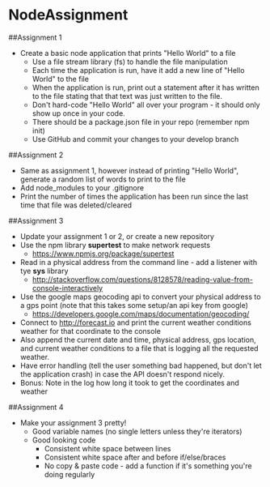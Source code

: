 NodeAssignment
==============

##Assignment 1
* Create a basic node application that prints "Hello World" to a file
	* Use a file stream library (fs) to handle the file manipulation
	* Each time the application is run, have it add a new line of "Hello World" to the file
	* When the application is run, print out a statement after it has written to the file stating that that text was just written to the file.
	* Don't hard-code "Hello World" all over your program - it should only show up once in your code.
	* There should be a package.json file in your repo (remember npm init)
	* Use GitHub and commit your changes to your develop branch


##Assignment 2

* Same as assignment 1, however instead of printing "Hello World", generate a random list of words to print to the file
* Add node_modules to your .gitignore
* Print the number of times the application has been run since the last time that file was deleted/cleared


##Assignment 3
* Update your assignment 1 or 2, or create a new repository
* Use the npm library **supertest** to make network requests
	* <https://www.npmjs.org/package/supertest> 
* Read in a physical address from the command line - add a listener with tye **sys** library
	* <http://stackoverflow.com/questions/8128578/reading-value-from-console-interactively>
* Use the google maps geocoding api to convert your physical address to a gps point (note that this takes some setup/an api key from google)
	* <https://developers.google.com/maps/documentation/geocoding/>
* Connect to <http://forecast.io> and print the current weather conditions weather for that coordinate to the console
* Also append the current date and time, physical address, gps location, and current weather conditions to a file that is logging all the requested weather.
* Have error handling (tell the user something bad happened, but don't let the application crash) in case the API doesn't respond nicely.
* Bonus: Note in the log how long it took to get the coordinates and weather

##Assignment 4
* Make your assignment 3 pretty!
	* Good variable names (no single letters unless they're iterators)
	* Good looking code
		* Consistent white space between lines
		* Consistent white space after and before if/else/braces 
		* No copy & paste code - add a function if it's something you're doing regularly
